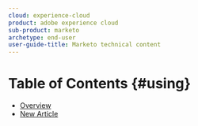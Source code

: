```yaml
---
cloud: experience-cloud
product: adobe experience cloud
sub-product: marketo
archetype: end-user
user-guide-title: Marketo technical content
---
```


# Table of Contents {#using}

+ [Overview](overview.md)
+ [New Article](new-article.md)
